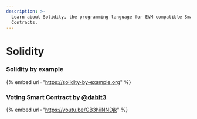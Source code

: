 ```yaml
---
description: >-
  Learn about Solidity, the programming language for EVM compatible Smart
  Contracts.
---
```


# Solidity

### Solidity by example

{% embed url="https://solidity-by-example.org" %}

### Voting Smart Contract by [@dabit3](https://twitter.com/dabit3)

{% embed url="https://youtu.be/GB3hiiNNDjk" %}



